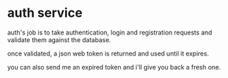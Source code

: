 # auth service

auth's job is to take authentication, login and registration requests and validate them against the database.

once validated, a json web token is returned and used until it expires.

you can also send me an expired token and i'll give you back a fresh one.

